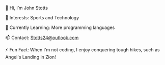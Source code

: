 👋 Hi, I’m John Stotts

👀 Interests: Sports and Technology

🌱 Currently Learning: More programming languages 

📫 Contact: Stotts24@outlook.com

⚡ Fun Fact: When I'm not coding, I enjoy conquering tough hikes, such as Angel's Landing in Zion!
<!---
JohnStotts/JohnStotts is a ✨ special ✨ repository because its `README.md` (this file) appears on your GitHub profile.
You can click the Preview link to take a look at your changes.
--->
